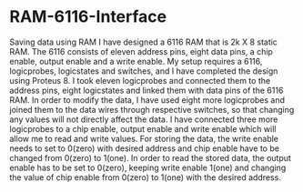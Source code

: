 # RAM-6116-Interface
Saving data using RAM
I have designed a 6116 RAM that is 2k X 8 static RAM. The 6116 consists of eleven address pins, eight data pins, a chip enable, output enable and a write enable. My setup requires a 6116, logicprobes, logicstates and switches, and I have completed the design using Proteus 8. I took eleven logicprobes and connected them to the address pins, eight logicstates and linked them with data pins of the 6116 RAM. In order to modify the data, I have used eight more logicprobes and joined them to the data wires through respective switches, so that changing any values will not directly affect the data. I have connected three more logicprobes to a chip enable, output enable and write enable which will allow me to read and write values. For storing the data, the write enable needs to set to 0(zero) with desired address and chip enable have to be changed from 0(zero) to 1(one). In order to read the stored data, the output enable has to be set to 0(zero), keeping write enable 1(one) and changing the value of chip enable from 0(zero) to 1(one) with the desired address.

